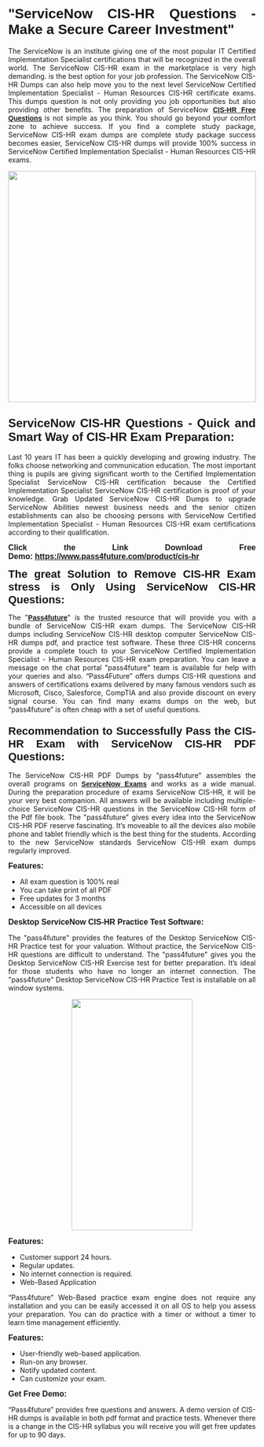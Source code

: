 
<h1 style="text-align: justify;"><span style="font-family:Tahoma,Geneva,sans-serif;"><strong>"ServiceNow CIS-HR Questions - Make a Secure Career Investment"</strong></span></h1>

<p style="text-align: justify;">The ServiceNow is an institute giving one of the most popular IT Certified Implementation Specialist certifications that will be recognized in the overall world. The ServiceNow CIS-HR exam in the marketplace is very high demanding. is the best option for your job profession. The ServiceNow CIS-HR Dumps can also help move you to the next level ServiceNow Certified Implementation Specialist - Human Resources CIS-HR certificate exams. This dumps question is not only providing you job opportunities but also providing other benefits. The preparation of ServiceNow <span style="font-family:Tahoma,Geneva,sans-serif;"><strong><a href="https://www.pass4future.com/questions/servicenow/cis-hr">CIS-HR Free Questions</a></strong></span> is not simple as you think. You should go beyond your comfort zone to achieve success. If you find a complete study package, ServiceNow CIS-HR exam dumps are complete study package success becomes easier, ServiceNow CIS-HR dumps will provide 100% success in ServiceNow Certified Implementation Specialist - Human Resources CIS-HR exams.</p>

<p style="text-align: justify;"><a href="https://www.pass4future.com/product/cis-hr"><img alt="" src="https://lh3.googleusercontent.com/pw/AM-JKLVhEO4I138wJzOepD3laGU-R1M7eT-OTYdow6pCESip26lSeaxxzS9BVWUKuzj1e3L_MoxCfVgBEvV8ODwl1LGzlZbt6HJm3NXXplPwnYiBfuYM_eQCcVVRMaAwHdsl3AhHOZS-up7mzwmd4i4EpEGq=w1112-h625-no?authuser=0" style="width: 100%; height: 470px;" /></a></p>

<h2 style="text-align: justify;"><span style="font-size:24px;"><strong><span style="font-family:Tahoma,Geneva,sans-serif;">ServiceNow CIS-HR Questions - Quick and Smart Way of CIS-HR Exam Preparation:</span></strong></span></h2>

<p style="text-align: justify;">Last 10 years IT has been a quickly developing and growing industry. The folks choose networking and communication education. The most important thing is pupils are giving significant worth to the Certified Implementation Specialist ServiceNow CIS-HR certification because the Certified Implementation Specialist ServiceNow CIS-HR certification is proof of your knowledge. Grab Updated ServiceNow CIS-HR Dumps to upgrade ServiceNow Abilities newest business needs and the senior citizen establishments can also be choosing persons with ServiceNow Certified Implementation Specialist - Human Resources CIS-HR exam certifications according to their qualification.</p>

<p style="text-align: justify;"><strong><span style="font-family:Lucida Sans Unicode,Lucida Grande,sans-serif;"><span style="font-size:16px;">Click the Link Download Free Demo: <a href="https://www.pass4future.com/product/cis-hr">https://www.pass4future.com/product/cis-hr</a></span></span></strong></p>

<p style="text-align: justify;"><strong><span style="font-size:22px;"><span style="font-family:Tahoma,Geneva,sans-serif;">The great Solution to Remove CIS-HR Exam stress is Only Using ServiceNow CIS-HR Questions:</span></span></strong></p>

<p style="text-align: justify;">The "<span style="font-family:Lucida Sans Unicode,Lucida Grande,sans-serif;"><a href="https://www.pass4future.com/"><strong>Pass4future</strong></a></span>" is the trusted resource that will provide you with a bundle of ServiceNow CIS-HR exam dumps. The ServiceNow CIS-HR dumps including ServiceNow CIS-HR desktop computer ServiceNow CIS-HR dumps pdf, and practice test software. These three CIS-HR concerns provide a complete touch to your ServiceNow Certified Implementation Specialist - Human Resources CIS-HR exam preparation. You can leave a message on the chat portal "pass4future" team is available for help with your queries and also. “Pass4Future” offers dumps CIS-HR questions and answers of certifications exams delivered by many famous vendors such as Microsoft, Cisco, Salesforce, CompTIA and also provide discount on every signal course. You can find many exams dumps on the web, but “pass4future” is often cheap with a set of useful questions.</p>

<h3 style="text-align: justify;"><span style="font-size:22px;"><strong><span style="font-family:Tahoma,Geneva,sans-serif;">Recommendation to Successfully Pass the CIS-HR Exam with ServiceNow CIS-HR PDF Questions:</span></strong></span></h3>

<p style="text-align: justify;">The ServiceNow CIS-HR PDF Dumps by "pass4future" assembles the overall programs on <span style="font-family:Lucida Sans Unicode,Lucida Grande,sans-serif;"><strong><a href="https://www.pass4future.com/servicenow">ServiceNow Exams</a></strong></span> and works as a wide manual. During the preparation procedure of exams ServiceNow CIS-HR, it will be your very best companion. All answers will be available including multiple-choice ServiceNow CIS-HR questions in the ServiceNow CIS-HR form of the Pdf file book. The "pass4future" gives every idea into the ServiceNow CIS-HR PDF reserve fascinating. It’s moveable to all the devices also mobile phone and tablet friendly which is the best thing for the students. According to the new ServiceNow standards ServiceNow CIS-HR exam dumps regularly improved.</p>

<p style="text-align: justify;"><span style="font-family:Lucida Sans Unicode,Lucida Grande,sans-serif;"><span style="font-size:16px;"><strong>Features:</strong></span></span></p>

<ul>
	<li style="text-align: justify;">All exam question is 100% real</li>
	<li style="text-align: justify;">You can take print of all PDF</li>
	<li style="text-align: justify;">Free updates for 3 months </li>
	<li style="text-align: justify;">Accessible on all devices</li>
</ul>

<p style="text-align: justify;"><span style="font-family:Tahoma,Geneva,sans-serif;"><span style="font-size:16px;"><strong>Desktop ServiceNow CIS-HR Practice Test Software:</strong></span></span></p>

<p style="text-align: justify;">The "pass4future" provides the features of the Desktop ServiceNow CIS-HR Practice test for your valuation. Without practice, the ServiceNow CIS-HR questions are difficult to understand. The "pass4future" gives you the Desktop ServiceNow CIS-HR Exercise test for better preparation. It’s ideal for those students who have no longer an internet connection. The "pass4future" Desktop ServiceNow CIS-HR Practice Test is installable on all window systems.</p>

<p style="text-align: center;"><a href="https://www.pass4future.com/product/cis-hr"><img alt="" src="https://lh3.googleusercontent.com/pw/AM-JKLV3yUm3jiqqIo1xIsj1VJ_UeysYexQY-pRYO0rIFl3vg11QZioN-gzffpw2AfKqFynWuvoXOreWrWS0swpr4xmOSWfwII2jvatteuqrfxiWGFBSHPiZUCoi33jqeymK5dmu-0enyX6tayRCAMHw05jv=s625-no?authuser=0" style="width: 70%; height: 470px;" /></a></p>

<p style="text-align: justify;"><span style="font-size:16px;"><span style="font-family:Lucida Sans Unicode,Lucida Grande,sans-serif;"><strong>Features:</strong></span></span></p>

<ul>
	<li style="text-align: justify;">Customer support 24 hours. </li>
	<li style="text-align: justify;">Regular updates. </li>
	<li style="text-align: justify;">No internet connection is required.</li>
	<li style="text-align: justify;">Web-Based Application</li>
</ul>

<p style="text-align: justify;">“Pass4future” Web-Based practice exam engine does not require any installation and you can be easily accessed it on all OS to help you assess your preparation. You can do practice with a timer or without a timer to learn time management efficiently.</p>

<p style="text-align: justify;"><strong><span style="font-size:16px;"><span style="font-family:Lucida Sans Unicode,Lucida Grande,sans-serif;">Features:</span></span></strong></p>

<ul>
	<li style="text-align: justify;">User-friendly web-based application.</li>
	<li style="text-align: justify;">Run-on any browser. </li>
	<li style="text-align: justify;">Notify updated content.</li>
	<li style="text-align: justify;">Can customize your exam.</li>
</ul>

<p style="text-align: justify;"><span style="font-size:16px;"><span style="font-family:Lucida Sans Unicode,Lucida Grande,sans-serif;"><strong>Get Free Demo:</strong></span></span></p>

<p style="text-align: justify;">“Pass4future” provides free questions and answers. A demo version of CIS-HR dumps is available in both pdf format and practice tests. Whenever there is a change in the CIS-HR syllabus you will receive you will get free updates for up to 90 days. </p>
